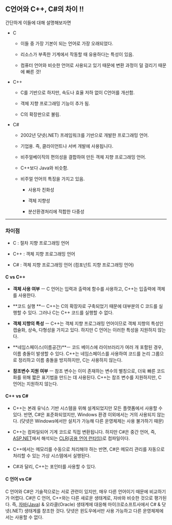## C언어와 C++, C#의 차이 !!

간단하게 이들에 대해 설명해보자면

- C
  
  - 이들 중 가장 기본이 되는 언어로 가장 오래되었다.
  
  - 리소스가 부족한 기계에서 작동할 때 유용하다는 특성이 있음.
  
  - 컴퓨터 언어와 비슷한 언어로 사용되고 있기 때문에 변환 과정이 덜 걸리기 때문에 빠른 것!

- C++
  
  - C를 기반으로 하지만, 속도나 효율 저하 없이 C언어를 개선함.
  
  - 객체 지향 프로그래밍 기능이 추가 됨.
  
  - C의 확장판으로 불림.

- C#
  
  - 2002년 닷넷(.NET) 프레임워크를 기반으로 개발한 프로그래밍 언어.
  
  - 기업용. 즉, 클라이언트나 서버 개발에 사용됩니다.
  
  - 비주얼베이직의 편의성을 결합하여 만든 객체 지향 프로그래밍 언어.
  
  - C++보다 Java와 비슷함.
  
  - 비주얼 언어의 특징을 가지고 있음.
    
    - 사용자 친화성
    
    - 객체 지향성
    
    - 분산환경처리에 적합한 다중성

---

### 차이점

- C : 절차 지향 프로그래밍 언어

- C++ : 객체 지향 프로그래밍 언어

- C# : 객체 지향 프로그래밍 언어 (컴포넌트 지향 프로그래밍 언어)

#### C vs C++

- **객체 사용 여부** ㅡ C 언어는 입력과 출력에 함수를 사용하고, C++는 입출력에 객체를 사용한다.

- **코드 실행 **ㅡ C++는 C의 확장자로 구축되었기 때문에 대부분의 C 코드를 실행할 수 있다. 그러나 C는 C++ 코드를 실행할 수 없다.

- **객체 지향의 특성** ㅡ C++는 객체 지향 프로그래밍 언어이므로 객체 지향의 특성인 캡슐화, 상속, 다형성을 가지고 있다. 하지만 C 언어는 이러한 특성을 지원하지 않는다.

- **네임스페이스(이름공간)**ㅡ 코드 베이스에 라이브러리가 여러 개 포함된 경우, 이름 충돌이 발생할 수 있다. C++는 네임스페이스를 사용하여 코드를 논리 그룹으로 정리하고 이름 충돌을 방지하지만, C는 사용하지 않는다.

- **참조변수 지원 여부** ㅡ 참조 변수는 이미 존재하는 변수의 별칭으로, 더욱 빠른 코드화를 위해 짧은 표기법을 만드는 데 사용된다. C++는 참조 변수를 지원하지만, C 언어는 지원하지 않는다.

#### C++ vs C#

- C++는 본래 유닉스 기반 시스템을 위해 설계되었지만 모든 플랫폼에서 사용할 수 있다. 반면, C#은 표준화되었지만, Windows 환경 이외에서는 거의 사용되지 않는다. (닷넷은 Windows에서만 설치가 가능해 다른 운영체제는 사용 불가하기 때문)

- C++는 컴파일되어 기계 코드로 직접 변환됩니다. 하지만 C#은 중간 언어, 즉, [ASP.NET](https://ko.wikipedia.org/wiki/ASP.NET)에서 해석되는 [CLR(공용 언어 런타임)](https://learn.microsoft.com/ko-kr/dotnet/standard/clr)로 컴파일이다.

- C++에서는 메모리를 수동으로 처리해야 하는 반면, C#은 메모리 관리를 자동으로 처리할 수 있는 가상 시스템에서 실행된다.

- C#과 달리, C++는 포인터를 사용할 수 있다.

#### C 언어 vs C#

C 언어와 C#은 기술적으로는 서로 관련이 있지만, 매우 다른 언어이기 때문에 비교하기가 어렵다. C#은 C 언어, C++와는 다른 새로운 생태계로, 자바와 비슷한 것으로 평가된다. 즉, [자바(Java](https://www.elancer.co.kr/blog/view?seq=47)) & 오라클(Oracle) 생태계에 대응해 마이크로소프트사에서 C# & 닷넷(.NET) 생태계를 창조한 것다. 닷넷은 윈도우에서만 사용 가능하고 다른 운영체제에서는 사용할 수 없다.
